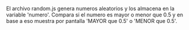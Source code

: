 El archivo random.js genera numeros aleatorios y los almacena en la variable 'numero'.
Compara si el numero es mayor o menor que 0.5 y en base a eso muestra por pantalla 'MAYOR que 0.5' o 'MENOR que 0.5'.
